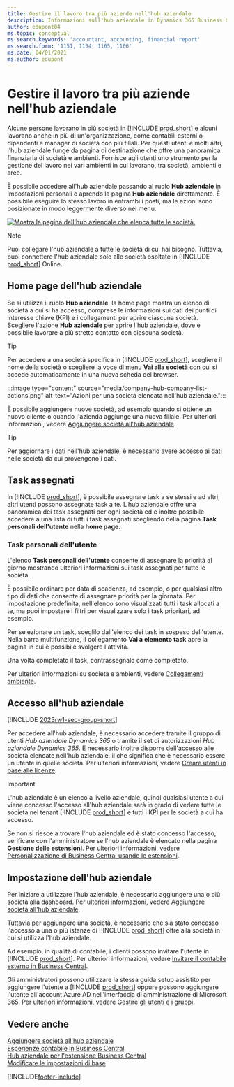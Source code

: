 ```yaml
---
title: Gestire il lavoro tra più aziende nell'hub aziendale
description: Informazioni sull'hub aziendale in Dynamics 365 Business Central che si utilizza per gestire il lavoro in più società.
author: edupont04
ms.topic: conceptual
ms.search.keywords: 'accountant, accounting, financial report'
ms.search.form: '1151, 1154, 1165, 1166'
ms.date: 04/01/2021
ms.author: edupont
---
```


# <a name="manage-work-across-multiple-companies-in-the-company-hub" />Gestire il lavoro tra più aziende nell'hub aziendale

Alcune persone lavorano in più società in [!INCLUDE [prod_short](includes/prod_short.md)] e alcuni lavorano anche in più di un'organizzazione, come contabili esterni o dipendenti e manager di società con più filiali. Per questi utenti e molti altri, l'hub aziendale funge da pagina di destinazione che offre una panoramica finanziaria di società e ambienti. Fornisce agli utenti uno strumento per la gestione del lavoro nei vari ambienti in cui lavorano, tra società, ambienti e aree.  

È possibile accedere all'hub aziendale passando al ruolo **Hub aziendale** in Impostazioni personali o aprendo la pagina **Hub aziendale** direttamente. È possibile eseguire lo stesso lavoro in entrambi i posti, ma le azioni sono posizionate in modo leggermente diverso nei menu.  

[![Mostra la pagina dell'hub aziendale che elenca tutte le società.](media/company-hub.png)](media/company-hub.png#lightbox)  

> [!NOTE]
> Puoi collegare l'hub aziendale a tutte le società di cui hai bisogno. Tuttavia, puoi connettere l'hub aziendale solo alle società ospitate in [!INCLUDE [prod_short](includes/prod_short.md)] Online.

## <a name="company-hub-home-page" />Home page dell'hub aziendale

Se si utilizza il ruolo **Hub aziendale**, la home page mostra un elenco di società a cui si ha accesso, comprese le informazioni sui dati dei punti di interesse chiave (KPI) e i collegamenti per aprire ciascuna società. <!--You can customize the dashboard to show the data points that you want to see by adding or removing columns. For example, you might want to see taxes that are due, how many open sales documents each company has, or the number of purchase invoices that are due next week. You can configure the view to suit your needs. If you have added many companies, you can use filters to sort your view.--> Scegliere l'azione **Hub aziendale** per aprire l'hub aziendale, dove è possibile lavorare a più stretto contatto con ciascuna società.  

> [!TIP]
> Per accedere a una società specifica in [!INCLUDE [prod_short](includes/prod_short.md)], scegliere il nome della società o scegliere la voce di menu **Vai alla società** con cui si accede automaticamente in una nuova scheda del browser.

:::image type="content" source="media/company-hub-company-list-actions.png" alt-text="Azioni per una società elencata nell'hub aziendale.":::

È possibile aggiungere nuove società, ad esempio quando si ottiene un nuovo cliente o quando l'azienda aggiunge una nuova filiale. Per ulteriori informazioni, vedere [Aggiungere società all'hub aziendale](company-hub-add-company.md).  

> [!TIP]
> Per aggiornare i dati nell'hub aziendale, è necessario avere accesso ai dati nelle società da cui provengono i dati.

<!--## Company details

In the **Company Hub** page, you can see more information about each company by choosing the name of the company that you want to learn more about. This opens the **Company Details** pane, where you can see additional information, such as the following:  

* Cash account balances  
* Cash flow forecast  
* Overdue purchase invoices  
* Overdue sales invoices  

> [!TIP]
> You can launch predefined Excel workbooks from the **Reports** tab in the ribbon. These Excel workbooks are designed as ready-to-print key financial statements and reports, but you can also modify them to fit your needs. For more information, see [Analyzing Financial Statements in Microsoft Excel](finance-analyze-excel.md).  

Otherwise, close the details pane and continue to the next company.  -->

## <a name="assigned-tasks" />Task assegnati

In [!INCLUDE [prod_short](includes/prod_short.md)], è possibile assegnare task a se stessi e ad altri, altri utenti possono assegnate task a te. L'hub aziendale offre una panoramica dei task assegnati per ogni società ed è inoltre possibile accedere a una lista di tutti i task assegnati scegliendo nella pagina **Task personali dell'utente** nella **home page**.  

<!--In the client company, you also have cues that call out tasks assigned to you in this particular client.  -->

### <a name="my-user-tasks" />Task personali dell'utente

L'elenco **Task personali dell'utente** consente di assegnare la priorità al giorno mostrando ulteriori informazioni sui task assegnati per tutte le società.  

È possibile ordinare per data di scadenza, ad esempio, o per qualsiasi altro tipo di dati che consente di assegnare priorità per la giornata. Per impostazione predefinita, nell'elenco sono visualizzati tutti i task allocati a te, ma puoi impostare i filtri per visualizzare solo i task prioritari, ad esempio.  

Per selezionare un task, sceglilo dall'elenco dei task in sospeso dell'utente. Nella barra multifunzione, il collegamento **Vai a elemento task** apre la pagina in cui è possibile svolgere l'attività.  

Una volta completato il task, contrassegnalo come completato.  

Per ulteriori informazioni su società e ambienti, vedere [Collegamenti ambiente](company-hub-add-company.md#environment-links).  

## <a name="access-the-company-hub" />Accesso all'hub aziendale

[!INCLUDE [2023rw1-sec-group-short](includes/2023rw1-sec-group-short.md)]

Per accedere all'hub aziendale, è necessario accedere tramite il gruppo di utenti *Hub aziendale Dynamics 365* o tramite il set di autorizzazioni *Hub aziendale Dynamics 365*. È necessario inoltre disporre dell'accesso alle società elencate nell'hub aziendale, il che significa che è necessario essere un utente in quelle società. Per ulteriori informazioni, vedere [Creare utenti in base alle licenze](ui-how-users-permissions.md).  

> [!IMPORTANT]
> L'hub aziendale è un elenco a livello aziendale, quindi qualsiasi utente a cui viene concesso l'accesso all'hub aziendale sarà in grado di vedere tutte le società nel tenant [!INCLUDE [prod_short](includes/prod_short.md)] e tutti i KPI per le società a cui ha accesso.

Se non si riesce a trovare l'hub aziendale ed è stato concesso l'accesso, verificare con l'amministratore se l'hub aziendale è elencato nella pagina **Gestione delle estensioni**. Per ulteriori informazioni, vedere [Personalizzazione di Business Central usando le estensioni](ui-extensions.md).  

## <a name="set-up-the-company-hub" />Impostazione dell'hub aziendale

Per iniziare a utilizzare l'hub aziendale, è necessario aggiungere una o più società alla dashboard. Per ulteriori informazioni, vedere [Aggiungere società all'hub aziendale](company-hub-add-company.md).  

Tuttavia per aggiungere una società, è necessario che sia stato concesso l'accesso a una o più istanze di [!INCLUDE [prod_short](includes/prod_short.md)] oltre alla società in cui si utilizza l'hub aziendale.  

Ad esempio, in qualità di contabile, i clienti possono invitare l'utente in [!INCLUDE [prod_short](includes/prod_short.md)]. Per ulteriori informazioni, vedere [Invitare il contabile esterno in Business Central](finance-accounting.md#inviteaccountant).  

Gli amministratori possono utilizzare la stessa guida setup assistito per aggiungere l'utente a [!INCLUDE [prod_short](includes/prod_short.md)] oppure possono aggiungere l'utente all'account Azure AD nell'interfaccia di amministrazione di Microsoft 365. Per ulteriori informazioni, vedere [Gestire gli utenti e i gruppi](/microsoft-365/admin/add-users/?view=o365-worldwide&preserve-view=true).  

## <a name="see-also" />Vedere anche

[Aggiungere società all'hub aziendale](company-hub-add-company.md)  
[Esperienze contabile in Business Central](finance-accounting.md)  
[Hub aziendale per l'estensione Business Central](ui-extensions-company-hub.md)  
[Modificare le impostazioni di base](ui-change-basic-settings.md)  


[!INCLUDE[footer-include](includes/footer-banner.md)]
